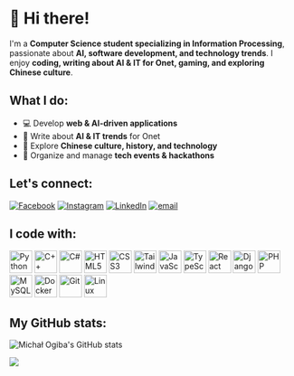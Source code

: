 # 👋 Hi there!

I'm a **Computer Science student specializing in Information Processing**, passionate about **AI, software development, and technology trends**.
I enjoy **coding, writing about AI & IT for Onet, gaming, and exploring Chinese culture**.



## What I do:
- 💻 Develop **web & AI-driven applications**
- 📝 Write about **AI & IT trends** for Onet
- 🏮 Explore **Chinese culture, history, and technology**
- 🎤 Organize and manage **tech events & hackathons** 




## Let's connect:
[![Facebook](https://img.shields.io/badge/Facebook-%231877F2.svg?logo=Facebook&logoColor=white)](https://www.facebook.com/michalogiba/)    [![Instagram](https://img.shields.io/badge/Instagram-%23E4405F.svg?logo=Instagram&logoColor=white)](https://www.instagram.com/og.michal/)    [![LinkedIn](https://img.shields.io/badge/LinkedIn-%230077B5.svg?logo=linkedin&logoColor=white)](https://www.linkedin.com/in/michalogiba/)    [![email](https://img.shields.io/badge/Email-D14836?logo=gmail&logoColor=white)](mailto:michal.ogiba@gmail.com)  



## I code with:
<div>
  <img src="https://cdn.jsdelivr.net/gh/devicons/devicon/icons/python/python-original.svg" height="40" alt="Python" />
  <img src="https://cdn.jsdelivr.net/gh/devicons/devicon/icons/cplusplus/cplusplus-original.svg" height="40" alt="C++" />
  <img src="https://cdn.jsdelivr.net/gh/devicons/devicon/icons/csharp/csharp-original.svg" height="40" alt="C#" />
  <img src="https://cdn.jsdelivr.net/gh/devicons/devicon/icons/html5/html5-original.svg" height="40" alt="HTML5" />
  <img src="https://cdn.jsdelivr.net/gh/devicons/devicon/icons/css3/css3-original.svg" height="40" alt="CSS3" />
  <img src="https://cdn.jsdelivr.net/gh/devicons/devicon/icons/tailwindcss/tailwindcss-original.svg" height="40" alt="Tailwind CSS" />
  <img src="https://cdn.jsdelivr.net/gh/devicons/devicon/icons/javascript/javascript-original.svg" height="40" alt="JavaScript" />
  <img src="https://cdn.jsdelivr.net/gh/devicons/devicon/icons/typescript/typescript-original.svg" height="40" alt="TypeScript" />
  <img src="https://cdn.jsdelivr.net/gh/devicons/devicon/icons/react/react-original.svg" height="40" alt="React" />
  <img src="https://cdn.jsdelivr.net/gh/devicons/devicon/icons/django/django-plain.svg" height="40" alt="Django" />
  <img src="https://cdn.jsdelivr.net/gh/devicons/devicon/icons/php/php-original.svg" height="40" alt="PHP" />
  <img src="https://cdn.jsdelivr.net/gh/devicons/devicon/icons/mysql/mysql-original.svg" height="40" alt="MySQL" />
  <img src="https://cdn.jsdelivr.net/gh/devicons/devicon/icons/docker/docker-original.svg" height="40" alt="Docker" />
  <img src="https://cdn.jsdelivr.net/gh/devicons/devicon/icons/git/git-original.svg" height="40" alt="Git" />
  <img src="https://cdn.jsdelivr.net/gh/devicons/devicon/icons/linux/linux-original.svg" height="40" alt="Linux" />
</div>



## My GitHub stats:
![Michał Ogiba's GitHub stats](https://github-readme-stats.vercel.app/api?username=Mifiszon&theme=aura&show_icons=true&hide_border=false&count_private=true)


[![](https://visitcount.itsvg.in/api?id=Mifiszon&icon=0&color=12)](https://visitcount.itsvg.in)
